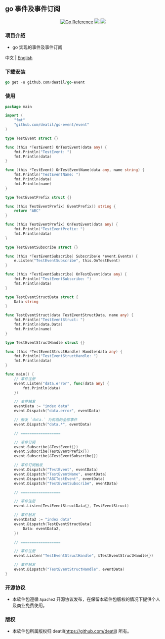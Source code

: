 ## go 事件及事件订阅

<p align="center">
<a href="https://pkg.go.dev/github.com/deatil/go-event"><img src="https://pkg.go.dev/badge/deatil/go-event.svg" alt="Go Reference"></a>
<a href="https://codecov.io/gh/deatil/go-event" >
 <img src="https://codecov.io/gh/deatil/go-event/graph/badge.svg?token=SS2Z1IY0XL"/>
</a>
<img src="https://goreportcard.com/badge/github.com/deatil/go-event" />
</p>


### 项目介绍

*  go 实现的事件及事件订阅

中文 | [English](README.md)


### 下载安装

~~~go
go get -u github.com/deatil/go-event
~~~


### 使用

~~~go
package main

import (
    "fmt"
    "github.com/deatil/go-event/event"
)

type TestEvent struct {}

func (this *TestEvent) OnTestEvent(data any) {
    fmt.Println("TestEvent: ")
    fmt.Println(data)
}

func (this *TestEvent) OnTestEventName(data any, name string) {
    fmt.Println("TestEventName: ")
    fmt.Println(data)
    fmt.Println(name)
}

type TestEventPrefix struct {}

func (this TestEventPrefix) EventPrefix() string {
    return "ABC"
}

func (this TestEventPrefix) OnTestEvent(data any) {
    fmt.Println("TestEventPrefix: ")
    fmt.Println(data)
}

type TestEventSubscribe struct {}

func (this *TestEventSubscribe) Subscribe(e *event.Events) {
    e.Listen("TestEventSubscribe", this.OnTestEvent)
}

func (this *TestEventSubscribe) OnTestEvent(data any) {
    fmt.Println("TestEventSubscribe: ")
    fmt.Println(data)
}

type TestEventStructData struct {
    Data string
}

func TestEventStruct(data TestEventStructData, name any) {
    fmt.Println("TestEventStruct: ")
    fmt.Println(data.Data)
    fmt.Println(name)
}

type TestEventStructHandle struct {}

func (this *TestEventStructHandle) Handle(data any) {
    fmt.Println("TestEventStructHandle: ")
    fmt.Println(data)
}

func main() {
    // 事件注册
    event.Listen("data.error", func(data any) {
        fmt.Println(data)
    })

    // 事件触发
    eventData := "index data"
    event.Dispatch("data.error", eventData)

    // 触发 `data.` 为前缀的全部事件
    event.Dispatch("data.*", eventData)

    // ==================

    // 事件订阅
    event.Subscribe(&TestEvent{})
    event.Subscribe(TestEventPrefix{})
    event.Subscribe(&TestEventSubscribe{})

    // 事件订阅触发
    event.Dispatch("TestEvent", eventData)
    event.Dispatch("TestEventName", eventData)
    event.Dispatch("ABCTestEvent", eventData)
    event.Dispatch("TestEventSubscribe", eventData)

    // ==================

    // 事件注册
    event.Listen(TestEventStructData{}, TestEventStruct)

    // 事件触发
    eventData2 := "index data"
    event.Dispatch(TestEventStructData{
        Data: eventData2,
    })

    // ==================

    // 事件注册
    event.Listen("TestEventStructHandle", &TestEventStructHandle{})

    // 事件触发
    event.Dispatch("TestEventStructHandle", eventData)
}

~~~


### 开源协议

*  本软件包遵循 `Apache2` 开源协议发布，在保留本软件包版权的情况下提供个人及商业免费使用。


### 版权

*  本软件包所属版权归 deatil(https://github.com/deatil) 所有。
